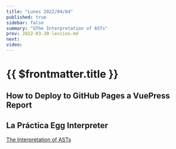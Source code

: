 ```yaml
---
title: "Lunes 2022/04/04"
published: true
sidebar: false
summary: "GThe Interpretation of ASTs"
prev: 2022-03-30-leccion.md
next: 
video:
---
```


# {{ $frontmatter.title }}

## How to Deploy to GitHub Pages a VuePress Report

## La Práctica Egg Interpreter

[The Interpretation of ASTs](/temas/interpretation/)